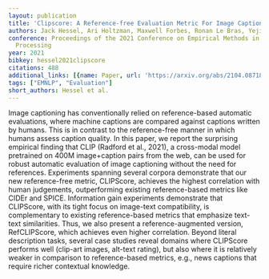 ```yaml
---
layout: publication
title: 'Clipscore: A Reference-free Evaluation Metric For Image Captioning'
authors: Jack Hessel, Ari Holtzman, Maxwell Forbes, Ronan Le Bras, Yejin Choi
conference: Proceedings of the 2021 Conference on Empirical Methods in Natural Language
  Processing
year: 2021
bibkey: hessel2021clipscore
citations: 488
additional_links: [{name: Paper, url: 'https://arxiv.org/abs/2104.08718'}]
tags: ["EMNLP", "Evaluation"]
short_authors: Hessel et al.
---
```

Image captioning has conventionally relied on reference-based automatic
evaluations, where machine captions are compared against captions written by
humans. This is in contrast to the reference-free manner in which humans assess
caption quality.
  In this paper, we report the surprising empirical finding that CLIP (Radford
et al., 2021), a cross-modal model pretrained on 400M image+caption pairs from
the web, can be used for robust automatic evaluation of image captioning
without the need for references. Experiments spanning several corpora
demonstrate that our new reference-free metric, CLIPScore, achieves the highest
correlation with human judgements, outperforming existing reference-based
metrics like CIDEr and SPICE. Information gain experiments demonstrate that
CLIPScore, with its tight focus on image-text compatibility, is complementary
to existing reference-based metrics that emphasize text-text similarities.
Thus, we also present a reference-augmented version, RefCLIPScore, which
achieves even higher correlation. Beyond literal description tasks, several
case studies reveal domains where CLIPScore performs well (clip-art images,
alt-text rating), but also where it is relatively weaker in comparison to
reference-based metrics, e.g., news captions that require richer contextual
knowledge.
